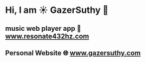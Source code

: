 # Hi, I am ☀️ GazerSuthy 💎
## music web player app 🎼 www.resonate432hz.com
## Personal Website 🌐 www.gazersuthy.com
